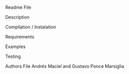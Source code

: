 Readme File

Description

Compilation / Instalation

Requirements

Examples

Testing

Authors File
Andrés Maciel and Gustavo Ponce Marsiglia

